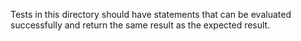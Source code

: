 Tests in this directory should have statements that can be evaluated successfully and return the same result as the 
expected result.